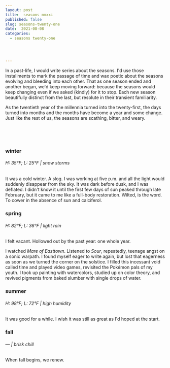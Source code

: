 ```yaml
---
layout: post
title:  seasons mmxxi
published: false
slug: seasons-twenty-one
date:  2021-08-08
categories:
  - seasons twenty-one




---
```


In a past-life, I would write series about the seasons. I'd use those installments to mark the passage of time and wax poetic about the seasons evolving and bleeding into each other. That as one season ended and another began, we'd keep moving forward: because the seasons would keep changing even if we asked (kindly) for it to stop. Each new season beautifully distinct from the last, but resolute in their transient familiarity.  

As the twentieth year of the millennia turned into the twenty-first, the days turned into months and the months have become a year and some change. Just like the rest of us, the seasons are scathing, bitter, and weary.

<br /><!--more-->

<br/>

### winter

###### H: 35°F; L: 25°F | snow storms

It was a cold winter. A slog. I was working at five p.m. and all the light would suddenly disappear from the sky. It was dark before dusk, and I was deflated. I didn't know it until the first few days of sun peaked through late February, but it came to me like a full-body restoration. Wilted, is the word. To cower in the absence of sun and calciferol.



### spring

###### H: 82°F; L: 36°F | light rain

I felt vacant. Hollowed out by the past year: one whole year. 

I watched *Mare of Easttown*. Listened to *Sour*, repeatedly, teenage angst on a sonic warpath. I found myself eager to write again, but lost that eagerness as soon as we turned the corner on the solstice. I filled this incessant void called time and played video games, revisited the Pokémon pals of my youth. I took up painting with watercolors, studied up on color theory, and revived pigments from baked slumber with single drops of water.



### summer

###### H: 98°F; L: 72°F | high humidity

It was good for a while. I wish it was still as great as I'd hoped at the start. 



### fall

###### — | brisk chill

When fall begins, we renew. 
